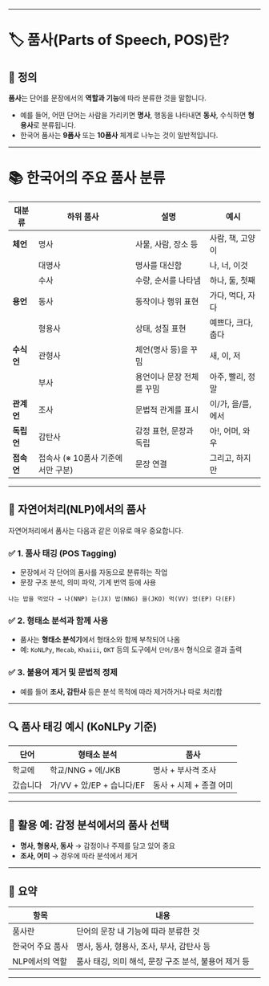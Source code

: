 
---

# 🏷️ 품사(Parts of Speech, POS)란?

## 📌 정의

**품사**는 단어를 문장에서의 **역할과 기능**에 따라 분류한 것을 말합니다.

* 예를 들어, 어떤 단어는 사람을 가리키면 **명사**, 행동을 나타내면 **동사**, 수식하면 **형용사**로 분류됩니다.
* 한국어 품사는 **9품사** 또는 **10품사** 체계로 나누는 것이 일반적입니다.

---

# 📚 한국어의 주요 품사 분류

| 대분류     | 하위 품사                 | 설명             | 예시           |
| ------- | --------------------- | -------------- | ------------ |
| **체언**  | 명사                    | 사물, 사람, 장소 등   | 사람, 책, 고양이   |
|         | 대명사                   | 명사를 대신함        | 나, 너, 이것     |
|         | 수사                    | 수량, 순서를 나타냄    | 하나, 둘, 첫째    |
| **용언**  | 동사                    | 동작이나 행위 표현     | 가다, 먹다, 자다   |
|         | 형용사                   | 상태, 성질 표현      | 예쁘다, 크다, 춥다  |
| **수식언** | 관형사                   | 체언(명사 등)을 꾸밈   | 새, 이, 저      |
|         | 부사                    | 용언이나 문장 전체를 꾸밈 | 아주, 빨리, 정말   |
| **관계언** | 조사                    | 문법적 관계를 표시     | 이/가, 을/를, 에서 |
| **독립언** | 감탄사                   | 감정 표현, 문장과 독립  | 아!, 어머, 와우   |
| **접속언** | 접속사 (※ 10품사 기준에서만 구분) | 문장 연결          | 그리고, 하지만     |

---

## 🧠 자연어처리(NLP)에서의 품사

자연어처리에서 품사는 다음과 같은 이유로 매우 중요합니다.

### ✅ 1. 품사 태깅 (POS Tagging)

* 문장에서 각 단어의 품사를 자동으로 분류하는 작업
* 문장 구조 분석, 의미 파악, 기계 번역 등에 사용

```plaintext
나는 밥을 먹었다 → 나(NNP) 는(JX) 밥(NNG) 을(JKO) 먹(VV) 었(EP) 다(EF)
```

### ✅ 2. 형태소 분석과 함께 사용

* 품사는 **형태소 분석기**에서 형태소와 함께 부착되어 나옴
* 예: `KoNLPy`, `Mecab`, `Khaiii`, `OKT` 등의 도구에서 `단어/품사` 형식으로 결과 출력

### ✅ 3. 불용어 제거 및 문법적 정제

* 예를 들어 **조사, 감탄사** 등은 분석 목적에 따라 제거하거나 따로 처리함

---

## 🔍 품사 태깅 예시 (KoNLPy 기준)

| 단어   | 형태소 분석               | 품사              |
| ---- | -------------------- | --------------- |
| 학교에  | 학교/NNG + 에/JKB       | 명사 + 부사격 조사     |
| 갔습니다 | 가/VV + 았/EP + 습니다/EF | 동사 + 시제 + 종결 어미 |

---

## 🔧 활용 예: 감정 분석에서의 품사 선택

* **명사, 형용사, 동사** → 감정이나 주제를 담고 있어 중요
* **조사, 어미** → 경우에 따라 분석에서 제거

---

## 📝 요약

| 항목        | 내용                               |
| --------- | -------------------------------- |
| 품사란       | 단어의 문장 내 기능에 따라 분류한 것            |
| 한국어 주요 품사 | 명사, 동사, 형용사, 조사, 부사, 감탄사 등       |
| NLP에서의 역할 | 품사 태깅, 의미 해석, 문장 구조 분석, 불용어 제거 등 |

---


